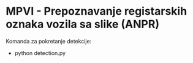 # MPVI - Prepoznavanje registarskih oznaka vozila sa slike (ANPR)

Komanda za pokretanje detekcije:
- python detection.py
